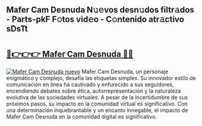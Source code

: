## Mafer Cam Desnuda N𝚞𝚎vos desn𝚞dos filtr𝚊dos - Parts-pkF F𝚘tos vid𝚎o - C𝚘ntenido atr𝚊ctivo sDsTt

# <h2><a href="http://mb8ux0.tromn.icu/?c=Mafer+Cam+Desnuda">🔗👉👉👉 Mafer Cam Desnuda 🔗🔗</a></h2>

[![Mafer Cam Desnuda nuevo](https://i.imgur.com/pEAQMta.gif)](http://mb8ux0.tromn.icu/?c=Mafer+Cam+Desnuda)
Mafer Cam Desnuda, un personaje enigmático y complejo, desafía las etiquetas simples. Su innovador estilo de comunicación en línea ha cautivado y enfurecido a sus seguidores, encendiendo debates sobre ética, autorrepresentación y la naturaleza evolutiva de las sociedades virtuales. A pesar de la incertidumbre de sus próximos pasos, su impacto en la comunidad virtual es significativo. Con una determinación inquebrantable y un encanto innegable, el impacto de Mafer Cam Desnuda en la comunidad digital es significativo.
